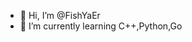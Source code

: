 - 👋 Hi, I’m @FishYaEr
- 🌱 I’m currently learning C++,Python,Go

<!---
FishYaEr/FishYaEr is a ✨ special ✨ repository because its `README.md` (this file) appears on your GitHub profile.
You can click the Preview link to take a look at your changes.
--->
